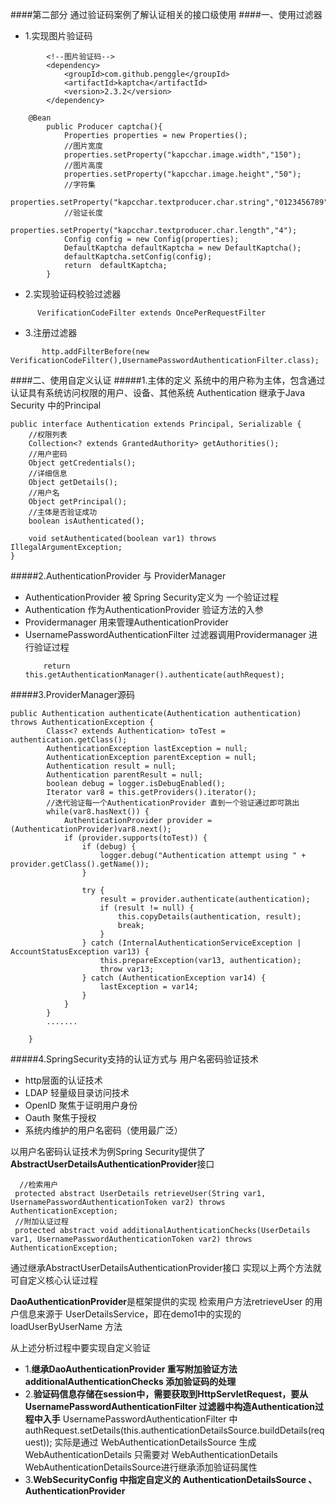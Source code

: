 ####第二部分  通过验证码案例了解认证相关的接口级使用
####一、使用过滤器
- 1.实现图片验证码 
```
        <!--图片验证码-->
        <dependency>
            <groupId>com.github.penggle</groupId>
            <artifactId>kaptcha</artifactId>
            <version>2.3.2</version>
        </dependency>
```
```
    @Bean
        public Producer captcha(){
            Properties properties = new Properties();
            //图片宽度
            properties.setProperty("kapcchar.image.width","150");
            //图片高度
            properties.setProperty("kapcchar.image.height","50");
            //字符集
            properties.setProperty("kapcchar.textproducer.char.string","0123456789");
            //验证长度
            properties.setProperty("kapcchar.textproducer.char.length","4");
            Config config = new Config(properties);
            DefaultKaptcha defaultKaptcha = new DefaultKaptcha();
            defaultKaptcha.setConfig(config);
            return  defaultKaptcha;
        }
```
- 2.实现验证码校验过滤器
```
      VerificationCodeFilter extends OncePerRequestFilter 
```
- 3.注册过滤器
```
       http.addFilterBefore(new VerificationCodeFilter(),UsernamePasswordAuthenticationFilter.class);
```

####二、使用自定义认证
#####1.主体的定义
系统中的用户称为主体，包含通过认证具有系统访问权限的用户、设备、其他系统
Authentication 继承于Java Security 中的Principal
```
public interface Authentication extends Principal, Serializable {
    //权限列表
    Collection<? extends GrantedAuthority> getAuthorities();
    //用户密码
    Object getCredentials();
    //详细信息
    Object getDetails();
    //用户名
    Object getPrincipal();
    //主体是否验证成功
    boolean isAuthenticated();

    void setAuthenticated(boolean var1) throws IllegalArgumentException;
}
```

#####2.AuthenticationProvider 与 ProviderManager
- AuthenticationProvider 被 Spring Security定义为 一个验证过程
- Authentication 作为AuthenticationProvider 验证方法的入参
- Providermanager 用来管理AuthenticationProvider 
- UsernamePasswordAuthenticationFilter 过滤器调用Providermanager 进行验证过程
    ```
        return this.getAuthenticationManager().authenticate(authRequest);
    ```


#####3.ProviderManager源码
```
public Authentication authenticate(Authentication authentication) throws AuthenticationException {
        Class<? extends Authentication> toTest = authentication.getClass();
        AuthenticationException lastException = null;
        AuthenticationException parentException = null;
        Authentication result = null;
        Authentication parentResult = null;
        boolean debug = logger.isDebugEnabled();
        Iterator var8 = this.getProviders().iterator();
        //迭代验证每一个AuthenticationProvider 直到一个验证通过即可跳出
        while(var8.hasNext()) {
            AuthenticationProvider provider = (AuthenticationProvider)var8.next();
            if (provider.supports(toTest)) {
                if (debug) {
                    logger.debug("Authentication attempt using " + provider.getClass().getName());
                }

                try {
                    result = provider.authenticate(authentication);
                    if (result != null) {
                        this.copyDetails(authentication, result);
                        break;
                    }
                } catch (InternalAuthenticationServiceException | AccountStatusException var13) {
                    this.prepareException(var13, authentication);
                    throw var13;
                } catch (AuthenticationException var14) {
                    lastException = var14;
                }
            }
        }
        .......

    }
```
#####4.SpringSecurity支持的认证方式与 用户名密码验证技术
- http层面的认证技术
- LDAP 轻量级目录访问技术
- OpenID 聚焦于证明用户身份
- Oauth 聚焦于授权
- 系统内维护的用户名密码（使用最广泛）

以用户名密码认证技术为例Spring Security提供了 **AbstractUserDetailsAuthenticationProvider**接口
```aidl
  //检索用户
 protected abstract UserDetails retrieveUser(String var1, UsernamePasswordAuthenticationToken var2) throws AuthenticationException;
 //附加认证过程
 protected abstract void additionalAuthenticationChecks(UserDetails var1, UsernamePasswordAuthenticationToken var2) throws AuthenticationException;
```
通过继承AbstractUserDetailsAuthenticationProvider接口 实现以上两个方法就可自定义核心认证过程

**DaoAuthenticationProvider**是框架提供的实现
检索用户方法retrieveUser 的用户信息来源于 UserDetailsService，即在demo1中的实现的loadUserByUserName
方法

从上述分析过程中要实现自定义验证
- 1.**继承DaoAuthenticationProvider 重写附加验证方法 additionalAuthenticationChecks
添加验证码的处理**
- 2.**验证码信息存储在session中，需要获取到HttpServletRequest，要从UsernamePasswordAuthenticationFilter
过滤器中构造Authentication过程中入手**
UsernamePasswordAuthenticationFilter 中 
authRequest.setDetails(this.authenticationDetailsSource.buildDetails(request));
实际是通过 WebAuthenticationDetailsSource 生成  WebAuthenticationDetails 
只需要对 WebAuthenticationDetails  WebAuthenticationDetailsSource进行继承添加验证码属性
- 3.**WebSecurityConfig 中指定自定义的  AuthenticationDetailsSource 、AuthenticationProvider**



